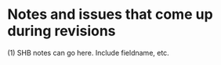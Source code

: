 # Notes and issues that come up during revisions
(1) SHB notes can go here.  Include fieldname, etc.